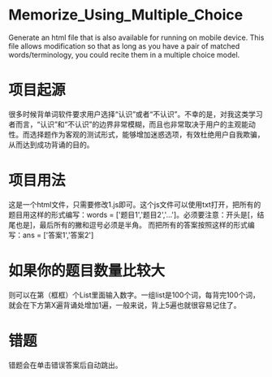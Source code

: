 # Memorize_Using_Multiple_Choice
Generate an html file that is also available for running on mobile device. This file allows modification so that as long as you have a pair of matched words/terminology, you could recite them in a multiple choice model.
# 项目起源
很多时候背单词软件要求用户选择“认识”或者“不认识”。不幸的是，对我这类学习者而言，“认识”和“不认识”的边界非常模糊，而且也非常取决于用户的主观能动性。而选择题作为客观的测试形式，能够增加迷惑选项，有效杜绝用户自我欺骗，从而达到成功背诵的目的。
# 项目用法
这是一个html文件，只需要修改1.js即可。这个js文件可以使用txt打开，把所有的题目用这样的形式编写：words = ['题目1','题目2','...']。必须要注意：开头是[，结尾也是]，最后所有的撇和逗号必须是半角。
而把所有的答案按照这样的形式编写：ans = ['答案1','答案2']
# 如果你的题目数量比较大
则可以在第（框框）个List里面输入数字。一组list是100个词，每背完100个词，就会在下方第X遍背诵处增加1遍，一般来说，背上5遍也就很容易记住了。
# 错题
错题会在单击错误答案后自动跳出。
